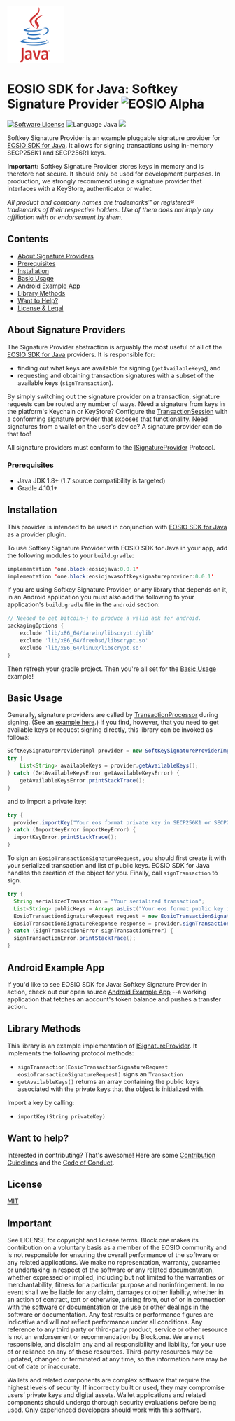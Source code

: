 ![Java Logo](img/java-logo.png)
# EOSIO SDK for Java: Softkey Signature Provider ![EOSIO Alpha](https://img.shields.io/badge/EOSIO-Alpha-blue.svg)
[![Software License](https://img.shields.io/badge/license-MIT-lightgrey.svg)](https://github.com/EOSIO/eosio-java-softkey-signature-provider/blob/master/LICENSE)
![Language Java](https://img.shields.io/badge/Language-Java-yellow.svg)
![](https://img.shields.io/badge/Deployment%20Target-JVM-blue.svg)

Softkey Signature Provider is an example pluggable signature provider for [EOSIO SDK for Java](https://github.com/EOSIO/eosio-java). It allows for signing transactions using in-memory SECP256K1 and SECP256R1 keys.

**Important:** Softkey Signature Provider stores keys in memory and is therefore not secure. It should only be used for development purposes. In production, we strongly recommend using a signature provider that interfaces with a KeyStore, authenticator or wallet.

*All product and company names are trademarks™ or registered® trademarks of their respective holders. Use of them does not imply any affiliation with or endorsement by them.*

## Contents

- [About Signature Providers](#about-signature-providers)
- [Prerequisites](#prerequisites)
- [Installation](#installation)
- [Basic Usage](#basic-usage)
- [Android Example App](#android-example-app)
- [Library Methods](#library-methods)
- [Want to Help?](#want-to-help)
- [License & Legal](#license)

## About Signature Providers

The Signature Provider abstraction is arguably the most useful of all of the [EOSIO SDK for Java](https://github.com/EOSIO/eosio-java) providers. It is responsible for:

* finding out what keys are available for signing (`getAvailableKeys`), and
* requesting and obtaining transaction signatures with a subset of the available keys (`signTransaction`).

By simply switching out the signature provider on a transaction, signature requests can be routed any number of ways. Need a signature from keys in the platform's Keychain or KeyStore? Configure the [TransactionSession](https://github.com/EOSIO/eosio-java/blob/master/eosiojava/src/main/java/one/block/eosiojava/session/TransactionSession.java) with a conforming signature provider that exposes that functionality. Need signatures from a wallet on the user's device? A signature provider can do that too!

All signature providers must conform to the [ISignatureProvider](https://github.com/EOSIO/eosio-java/blob/master/eosiojava/src/main/java/one/block/eosiojava/interfaces/ISignatureProvider.java) Protocol.

### Prerequisites

* Java JDK 1.8+ (1.7 source compatibility is targeted)
* Gradle 4.10.1+

## Installation

This provider is intended to be used in conjunction with [EOSIO SDK for Java](https://github.com/EOSIO/eosio-java) as a provider plugin.

To use Softkey Signature Provider with EOSIO SDK for Java in your app, add the following modules to your `build.gradle`:

```java
implementation 'one.block:eosiojava:0.0.1'
implementation 'one.block:eosiojavasoftkeysignatureprovider:0.0.1'
```

If you are using Softkey Signature Provider, or any library that depends on it, in an Android application you must also add the following to your application's `build.gradle` file in the `android` section:

```groovy
// Needed to get bitcoin-j to produce a valid apk for android.
packagingOptions {
    exclude 'lib/x86_64/darwin/libscrypt.dylib'
    exclude 'lib/x86_64/freebsd/libscrypt.so'
    exclude 'lib/x86_64/linux/libscrypt.so'
}
```

Then refresh your gradle project. Then you're all set for the [Basic Usage](#basic-usage) example!

## Basic Usage

Generally, signature providers are called by [TransactionProcessor](https://github.com/EOSIO/eosio-java/blob/master/eosiojava/src/main/java/one/block/eosiojava/session/TransactionProcessor.java) during signing. (See an [example here](https://github.com/EOSIO/eosio-java#basic-usage).) If you find, however, that you need to get available keys or request signing directly, this library can be invoked as follows:
```java
SoftKeySignatureProviderImpl provider = new SoftKeySignatureProviderImpl();
try {
    List<String> availableKeys = provider.getAvailableKeys();
} catch (GetAvailableKeysError getAvailableKeysError) {
    getAvailableKeysError.printStackTrace();
}
```

and to import a private key:

```java
try {
  provider.importKey("Your eos format private key in SECP256K1 or SECP256R1 type");
} catch (ImportKeyError importKeyError) {
  importKeyError.printStackTrace();
}
```

To sign an `EosioTransactionSignatureRequest`, you should first create it with your serialized transaction and list of public keys. EOSIO SDK for Java handles the creation of the object for you.
Finally, call `signTransaction` to sign.

```java
try {
  String serializedTransaction = "Your serialized transaction";
  List<String> publicKeys = Arrays.asList("Your eos format public key in SECP256K1 or SECP256R1 type");
  EosioTransactionSignatureRequest request = new EosioTransactionSignatureRequest(serializedTransaction, publicKeys, chainId, null, false);
  EosioTransactionSignatureResponse response = provider.signTransaction(request);
} catch (SignTransactionError signTransactionError) {
  signTransactionError.printStackTrace();
}
```

## Android Example App

If you'd like to see EOSIO SDK for Java: Softkey Signature Provider in action, check out our open source [Android Example App](https://github.com/EOSIO/eosio-java-android-example-app) --a working application that fetches an account's token balance and pushes a transfer action.

## Library Methods

This library is an example implementation of [ISignatureProvider](https://github.com/EOSIO/eosio-java/blob/master/eosiojava/src/main/java/one/block/eosiojava/interfaces/ISignatureProvider.java). It implements the following protocol methods:

* `signTransaction(EosioTransactionSignatureRequest eosioTransactionSignatureRequest)` signs an `Transaction`
* `getAvailableKeys()` returns an array containing the public keys associated with the private keys that the object is initialized with.

Import a key by calling:

* `importKey(String privateKey)`

## Want to help?

Interested in contributing? That's awesome! Here are some [Contribution Guidelines](./CONTRIBUTING.md) and the [Code of Conduct](./CONTRIBUTING.md#conduct).

## License

[MIT](./LICENSE)

## Important

See LICENSE for copyright and license terms.  Block.one makes its contribution on a voluntary basis as a member of the EOSIO community and is not responsible for ensuring the overall performance of the software or any related applications.  We make no representation, warranty, guarantee or undertaking in respect of the software or any related documentation, whether expressed or implied, including but not limited to the warranties or merchantability, fitness for a particular purpose and noninfringement. In no event shall we be liable for any claim, damages or other liability, whether in an action of contract, tort or otherwise, arising from, out of or in connection with the software or documentation or the use or other dealings in the software or documentation.  Any test results or performance figures are indicative and will not reflect performance under all conditions.  Any reference to any third party or third-party product, service or other resource is not an endorsement or recommendation by Block.one.  We are not responsible, and disclaim any and all responsibility and liability, for your use of or reliance on any of these resources. Third-party resources may be updated, changed or terminated at any time, so the information here may be out of date or inaccurate.

Wallets and related components are complex software that require the highest levels of security.  If incorrectly built or used, they may compromise users’ private keys and digital assets. Wallet applications and related components should undergo thorough security evaluations before being used.  Only experienced developers should work with this software.
